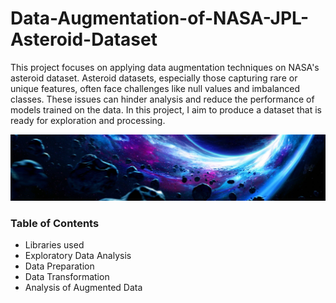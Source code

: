 # Data-Augmentation-of-NASA-JPL-Asteroid-Dataset

This project focuses on applying data augmentation techniques on NASA's asteroid dataset. Asteroid datasets, especially those capturing rare or unique features, often face challenges like null values and imbalanced classes. These issues can hinder analysis and reduce the performance of models trained on the data. In this project, I aim to produce a dataset that is ready for exploration and processing.

<p align="center">
  <img src="dataset-cover.jpg" />
</p>

### Table of Contents
* Libraries used
* Exploratory Data Analysis
* Data Preparation
* Data Transformation
* Analysis of Augmented Data
